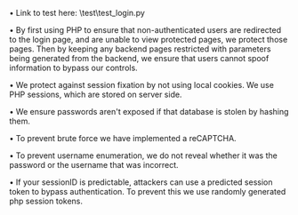 &bull; Link to test here: \test\test_login.py

&bull; By first using PHP to ensure that non-authenticated users are redirected to the login page, and are unable to view protected pages, we protect those pages. Then by keeping any backend pages restricted with parameters being generated from the backend, we ensure that users cannot spoof information to bypass our controls. 

&bull; We protect against session fixation by not using local cookies. We use PHP sessions, which are stored on server side.

&bull; We ensure passwords aren't exposed if that database is stolen by hashing them.

&bull; To prevent brute force we have implemented a reCAPTCHA.

&bull; To prevent username enumeration, we do not reveal whether it was the password or the username that was incorrect.

&bull; If your sessionID is predictable, attackers can use a predicted session token to bypass authentication. To prevent this we use randomly generated php session tokens.

